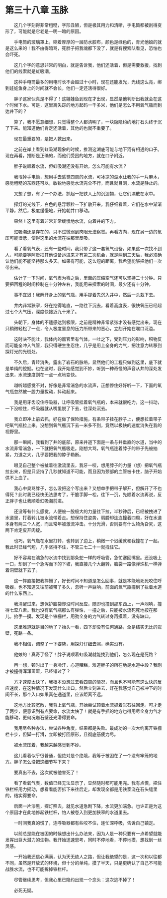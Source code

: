 # 第三十八章 玉脉


　　这几个字刻得非常粗糙，字形丑陋，但是极其用力和清晰，手电筒都被刮得变形了，可能就是它老是一明一暗的原因。  

　　手电筒的玻璃罩上，糊着厚厚的一层防水胶布，颜色是绿色的，青光他娘的就是这么来的！我不由得暗骂，死胖子把我魂都下没了，就是有搜索队看见，恐怕也会吓死。

　　这几个字的意思非常的明白，就是告诉我，他们还活着，但是需要救援，找到他们的线索就是虹吸潮。

　　这种手电筒最多的用电时长不会超过十小时，现在还能发光，光线这么亮，绑到娃娃鱼身上的时间就不会长，他们一定还活得很好。

　　胖子这家伙真是不得了！这娃娃鱼到现在才出现，显然是他判断出我就会在这个时候下水。可是，这里离失踪的地方起码一千多米，他们是怎么不用氧气瓶而到达井下的？

　　算了，我不愿意细想，只觉得整个人都清明了，一块隐隐约约地打石头终于沉了下来。能知道他们肯定还活着，其他的也就不重要了。

　　现在最重要的，是把人救出来。  

　　之前在岸上看到虹吸潮现象的时候，推测这湖底可能与地下河有相通的口子。现在再看，推断是正确的，而他们受困的地方，就在口子附近。

　　胖子说顺着水流，但虹吸潮还没有开始，怎么可能有水流？

　　我甩掉手电筒，想用手去感觉四周的水流，可冰凉的湖水让我的手一片麻木，感觉粗糙的东西还可以，敏锐地感觉水流完全不行，而且就目测，水流是静止的。

　　又想了想，有了一个办法，抓起一把铁人上的沉淀物，让它们漂散在水中。

　　探灯的光线下，白色的悬浮颗粒一下扩散开来，我仔细看着，它们在水中渐渐平静，然后，极度缓慢地，开始朝井口移动。

　　果然！这里有着非常非常缓慢地水流，向着井的下方。  

　　虹吸潮还是存在的，只不过微弱到肉眼无法察觉。再看方向，现在另一边的氧压可能很低，使得这里的水流在往那里反吸。

　　看了看氧气表，还有一些时间，我只带了这一套氧气设备，如果这一次找不到人，可能要等阿贵把其他设备运进来才有第二次机会，就是两到三天后，我必须确认他们能不能坚持那么多天。如果有可能，这么短的距离，我希望能够把他们一次带出来。

　　估计了一下时间，氧气表为零之后，里面的压缩空气还可以坚持二十分钟。只要把回程的时间控制在十分钟左右，我能用来探索的时间，最少还有十分钟。

　　事不宜迟！我解开身上的氧气瓶，用手提着先沉入井中，然后一头栽下去。  

　　井内非常狭窄，好在挖得笔直，一路往下沉去，看着高度表，很快氧压已经超过七个大气压，深度快接近九十米了。

　　头朝下，身体的不适感达到极限，之前是精神非常紧张才没有感觉出来，现在只稍微轻松了一点，令人极度窒息的压力所带来的恶心，立刻开始在喉口泛滥。

　　这时决不能吐，我体内的器官里有气体，一吐之下，受到压力的影响，积物反而可能全冲入气管，我只得硬生生忍住，几乎是用上全身的力气，把注意力转移到探灯光的光斑处。

　　不久后，青砖消失，露出了岩石的脉络，显然他们的工程只做到这里，底下就是单纯的挖掘。也在这时，我开始感觉到不妙，听到一种奇怪的声音从井的深处发出来，水流速度则在一点一点地变快。

　　越听越感觉不对，好像是非常湍急的水流声，正想停住好好听一下，下面的氧气瓶忽然被一股力量拔动，抖动起来。

　　我是用牙齿咬住呼吸器，让呼吸管挂着氧气瓶的，本来就很吃力，这一抖动，一下没咬住，呼吸器就从嘴里脱了下去，往深处沉去。

　　我立即冲上前去抓，好在做了保险措施，有条带子挂在脖子上，便想拉着带子吧氧气瓶拉上来。没想到氧气瓶沉下去一米多不到，竟然以极快的速度消失在我的视野里。

　　那一瞬间，我看到了井的底部，原来井道下面是一条与井垂直的水道，当中的水流非常湍急，一下就把氧气瓶吸走。刚想大骂，氧气瓶连着脖子的带子先被抽紧，力道之大，几乎要把我的脖子勒断。

　　眼见自己整个被扯着往激流里去，我牙一咬，想用脖子的力量（想）把氧气瓶拉出来，但是只坚持了几秒就知道不可能，而且因为颈部的血管被卡住，脑子开始供不上血了。

　　我心中臭骂胖子，怎么没把这个写出来？又想单手把带子解开，但解开了不也得死？此时我已经快无法思考了，干脆手脚一松，往下一沉，先顺着水流再说，反正胖子也让我顺着虹吸潮前进。

　　还没等有什么感觉，人便被一股极大的力量往下拉，半秒钟后，已经被拽进了水道里，打着转儿被水流带着走。想保持住姿势，肩膀却连连撞着四周，好在水道本身有两三个人宽，而且常年被激流冲击。十分光滑，否则要有什么犄角旮旯，这两下肯定皮开肉绽。

　　也巧，氧气瓶在水里打转，也转到了边上，稍微一个迟缓就和我撞在了一起。我此时已经气短，几乎坚持不住，不管三七二十一就拽住它。

　　好不容易在湍急的水流中找到那条蛇一样的呼吸管，急忙塞回嘴里。还没吸上一口，却到了一个急泻而下的下坡，我直接几个大翻转，脑袋一路像弹珠机一样弹着洞壁就下去了。

　　这一摔直接把我摔懵了，好长时间不知道是怎么回事，就是本能地死死咬住呼吸器，也不知道又往前被带了多久，忽听一声巨响，前面的氧气瓶撞到了拦着水道的什么东西上。

　　我清醒过来，想保护脑袋却没时间反应，随即也撞到那东西上，一声闷响，撞得七荤八素。我也没有氧气瓶那么有弹性，一撞之后，只能被水流死死地按在那儿。抬手一摸。发现是个铁栅栏，用劲全身的力气转过身再摸着，没有缺口。  

　　这里难道就是目的地了？抬头一看，四下却没有任何通路，全是结实无比的岩壁，死路一条。

　　我不相信，调整了一下姿势，用探灯仔细去照，确实没有。

　　他娘的！真奇了怪了！胖子说顺着虹吸潮就能找到他们，怎么现在是死路？

　　再一想，顿时出了一身冷汗，心道糟糕，难道胖子的所在地是水道中段？我刚才被撞得浑浑噩噩，已经错过了？

　　方才速度太快了，我根本没想过去看四周的情况，而且也不可能有这么快的反应速度，在这种情况下发现什么出口，然后立刻进去，好在我感觉自己被冲下的时间不长，那个入口如果真在通道里，应该距离不远。

　　这地方比较宽敞，我背上氧气瓶，开始尝试顶着水流抓着岩石往回走。可才走了两步，便意识到有点要命，水流太快了！就是有手抓的地方也得用尽全身力气才能移动，更何况岩石壁还光滑得要命。

　　我用尽各种办法，尝试各种角度，结果都是失败。最成功的一次大约离开铁栅栏十步，但脚一打滑，立即被打回原形，且彻底筋疲力尽。

　　被水流压着，我越来越感觉到不妙。

　　这儿看着似乎很普通，但绝对是个绝境，我等于被困在了一个没有牢笼的地方。胖子怎么没把这细节写下来？

　　要真出不去，这次就被他害死了！  

　　看了看氧气表，数值已经无法显示了，显然随时都可能用完。我有点慌，把住铁栏杆用力摇动，想看看能否拆下来往后走，却发现全都是用铁浆浇在石头缝里的，结实得要命。

　　后面一片漆黑，探灯照去，就见水道急剧下降，水流更加湍急。也许正是为这个原因才在此地修起铁栏杆，怕人被卷入到更加狭窄的水道里去。

　　一时间我真的慌了，连呼吸器都有些咬不住，连忙深呼吸，告诉自己镇定。

　　以前总是能在被困的时候想出什么办法来，因为人是一种只要有一点希望就能发挥出巨大潜力的生物。我开始迅速思考，同时不停地看，不停地摸，想找到一丝灵感。

　　一开始我还信心满满，认为天无绝人之路，但让我绝望的是，这一次和以往都不同，虽然是开放式的环境，但十分的单纯，摸了半天，只是更确认了自己不可能战胜水流，也不可能拆掉铁栏杆。

　　尽管继续思考，但我心里已隐约出现一个念头：这次逃不掉了！

　　必死无疑。


